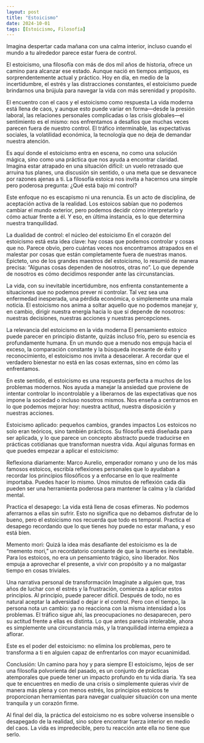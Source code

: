 ```yaml
---
layout: post
title: "Estoicismo"
date: 2024-10-01
tags: [Estoicismo, Filosofía]
---
```


Imagina despertar cada mañana con una calma interior, incluso cuando el mundo a tu alrededor parece estar fuera de control.

El estoicismo, una filosofía con más de dos mil años de historia, ofrece un camino para alcanzar ese estado. Aunque nació en tiempos antiguos, es sorprendentemente actual y práctico. Hoy en día, en medio de la incertidumbre, el estrés y las distracciones constantes, el estoicismo puede brindarnos una brújula para navegar la vida con más serenidad y propósito.

El encuentro con el caos y el estoicismo como respuesta
La vida moderna está llena de caos, y aunque esto puede variar en forma—desde la presión laboral, las relaciones personales complicadas o las crisis globales—el sentimiento es el mismo: nos enfrentamos a desafíos que muchas veces parecen fuera de nuestro control. El tráfico interminable, las expectativas sociales, la volatilidad económica, la tecnología que no deja de demandar nuestra atención.

Es aquí donde el estoicismo entra en escena, no como una solución mágica, sino como una práctica que nos ayuda a encontrar claridad. Imagina estar atrapado en una situación difícil: un vuelo retrasado que arruina tus planes, una discusión sin sentido, o una meta que se desvanece por razones ajenas a ti. La filosofía estoica nos invita a hacernos una simple pero poderosa pregunta: ¿Qué está bajo mi control?

Este enfoque no es escapismo ni una renuncia. Es un acto de disciplina, de aceptación activa de la realidad. Los estoicos sabían que no podemos cambiar el mundo exterior, pero podemos decidir cómo interpretarlo y cómo actuar frente a él. Y eso, en última instancia, es lo que determina nuestra tranquilidad.

La dualidad de control: el núcleo del estoicismo
En el corazón del estoicismo está esta idea clave: hay cosas que podemos controlar y cosas que no. Parece obvio, pero cuántas veces nos encontramos atrapados en el malestar por cosas que están completamente fuera de nuestras manos. Epicteto, uno de los grandes maestros del estoicismo, lo resumió de manera precisa: “Algunas cosas dependen de nosotros, otras no”. Lo que depende de nosotros es cómo decidimos responder ante las circunstancias.

La vida, con su inevitable incertidumbre, nos enfrenta constantemente a situaciones que no podemos prever ni controlar. Tal vez sea una enfermedad inesperada, una pérdida económica, o simplemente una mala noticia. El estoicismo nos anima a soltar aquello que no podemos manejar y, en cambio, dirigir nuestra energía hacia lo que sí depende de nosotros: nuestras decisiones, nuestras acciones y nuestras percepciones.

La relevancia del estoicismo en la vida moderna
El pensamiento estoico puede parecer en principio distante, quizás incluso frío, pero su esencia es profundamente humana. En un mundo que a menudo nos empuja hacia el exceso, la comparación constante y la búsqueda incesante de éxito y reconocimiento, el estoicismo nos invita a desacelerar. A recordar que el verdadero bienestar no está en las cosas externas, sino en cómo las enfrentamos.

En este sentido, el estoicismo es una respuesta perfecta a muchos de los problemas modernos. Nos ayuda a manejar la ansiedad que proviene de intentar controlar lo incontrolable y a liberarnos de las expectativas que nos impone la sociedad o incluso nosotros mismos. Nos enseña a centrarnos en lo que podemos mejorar hoy: nuestra actitud, nuestra disposición y nuestras acciones.

Estoicismo aplicado: pequeños cambios, grandes impactos
Los estoicos no solo eran teóricos, sino también prácticos. Su filosofía está diseñada para ser aplicada, y lo que parece un concepto abstracto puede traducirse en prácticas cotidianas que transforman nuestra vida. Aquí algunas formas en que puedes empezar a aplicar el estoicismo:

Reflexiona diariamente: Marco Aurelio, emperador romano y uno de los más famosos estoicos, escribía reflexiones personales que lo ayudaban a recordar los principios filosóficos y a enfocarse en lo que realmente importaba. Puedes hacer lo mismo. Unos minutos de reflexión cada día pueden ser una herramienta poderosa para mantener la calma y la claridad mental.

Practica el desapego: La vida está llena de cosas efímeras. No podemos aferrarnos a ellas sin sufrir. Esto no significa que no debamos disfrutar de lo bueno, pero el estoicismo nos recuerda que todo es temporal. Practica el desapego recordando que lo que tienes hoy puede no estar mañana, y eso está bien.

Memento mori: Quizá la idea más desafiante del estoicismo es la de “memento mori,” un recordatorio constante de que la muerte es inevitable. Para los estoicos, no era un pensamiento trágico, sino liberador. Nos empuja a aprovechar el presente, a vivir con propósito y a no malgastar tiempo en cosas triviales.

Una narrativa personal de transformación
Imagínate a alguien que, tras años de luchar con el estrés y la frustración, comienza a aplicar estos principios. Al principio, puede parecer difícil. Después de todo, no es natural aceptar la adversidad o dejar ir el control. Pero con el tiempo, la persona nota un cambio: ya no reacciona con la misma intensidad a los problemas. El tráfico sigue ahí, las preocupaciones no desaparecen, pero su actitud frente a ellas es distinta. Lo que antes parecía intolerable, ahora es simplemente una circunstancia más, y la tranquilidad interna empieza a aflorar.

Este es el poder del estoicismo: no elimina los problemas, pero te transforma a ti en alguien capaz de enfrentarlos con mayor ecuanimidad.

Conclusión: Un camino para hoy y para siempre
El estoicismo, lejos de ser una filosofía polvorienta del pasado, es un conjunto de prácticas atemporales que puede tener un impacto profundo en tu vida diaria. Ya sea que te encuentres en medio de una crisis o simplemente quieras vivir de manera más plena y con menos estrés, los principios estoicos te proporcionan herramientas para navegar cualquier situación con una mente tranquila y un corazón firme.

Al final del día, la práctica del estoicismo no es sobre volverse insensible o desapegado de la realidad, sino sobre encontrar fuerza interior en medio del caos. La vida es impredecible, pero tu reacción ante ella no tiene que serlo.
